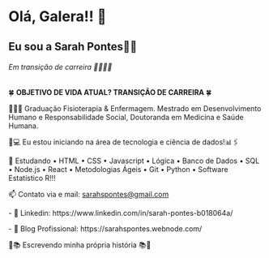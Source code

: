 # Olá, Galera!! 📱
## Eu sou a Sarah Pontes💪🏾
###### Em transição de carreira 👩🏾‍💻🤎
 </p>

🍀 <b> OBJETIVO DE VIDA ATUAL? TRANSIÇÃO DE CARREIRA </b>🍀 
</p>
 👩🏾‍🎓 Graduação Fisioterapia & Enfermagem. Mestrado em Desenvolvimento Humano e Responsabilidade Social, Doutoranda em Medicina e Saúde Humana.
 </p>
🔭💻 Eu estou iniciando na área de tecnologia e ciência de dados!📊🖇️
  </p> 
  
💬 Estudando • HTML • CSS • Javascript • Lógica  • Banco de Dados • SQL • Node.js • React • Metodologias Ágeis • Git • Python • Software Estatístico R!!!
   </p>
  
 📫 Contato via e mail: sarahspontes@gmail.com 
 </p>
- 🔋 Linkedin: https://www.linkedin.com/in/sarah-pontes-b018064a/ 
   </p>
- 🔋 Blog Profissional: https://sarahspontes.webnode.com/ 

   </p>
📝📚  Escrevendo minha própria história 📚📝  
